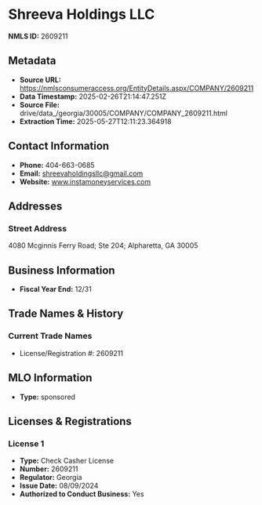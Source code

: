 # Shreeva Holdings LLC

**NMLS ID:** 2609211

## Metadata
- **Source URL:** https://nmlsconsumeraccess.org/EntityDetails.aspx/COMPANY/2609211
- **Data Timestamp:** 2025-02-26T21:14:47.251Z
- **Source File:** drive/data_/georgia/30005/COMPANY/COMPANY_2609211.html
- **Extraction Time:** 2025-05-27T12:11:23.364918

## Contact Information
- **Phone:** 404-663-0685
- **Email:** shreevaholdingsllc@gmail.com
- **Website:** www.instamoneyservices.com

## Addresses
### Street Address
4080 Mcginnis Ferry Road; Ste 204; Alpharetta, GA 30005

## Business Information
- **Fiscal Year End:** 12/31

## Trade Names & History
### Current Trade Names
- License/Registration #: 2609211

## MLO Information
- **Type:** sponsored

## Licenses & Registrations

### License 1
- **Type:** Check Casher License
- **Number:** 2609211
- **Regulator:** Georgia
- **Issue Date:** 08/09/2024
- **Authorized to Conduct Business:** Yes
